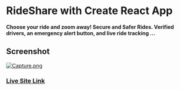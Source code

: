 # RideShare with Create React App

**Choose your ride and zoom away! Secure and Safer Rides. Verified drivers, an emergency alert button, and live ride tracking ...**

## Screenshot

[![Capture.png](https://i.postimg.cc/LX0hJDTs/Capturefortelerj.png)](https://postimg.cc/k6K7ZxLr)

### [Live Site Link](https://rideshare-c77d0.web.app)